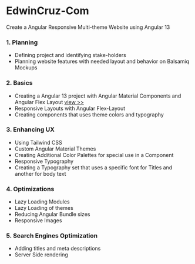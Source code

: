 # EdwinCruz-Com

Create a Angular Responsive Multi-theme Website using Angular 13
### 1. Planning
- Defining project and identifying stake-holders
- Planning website features with needed layout and behavior on Balsamiq Mockups
### 2. Basics
- Creating a Angular 13 project with Angular Material Components and Angular Flex Layout [view >>](docs/2.md)
- Responsive Layouts with Angular Flex-Layout
- Creating components that uses theme colors and typography
### 3. Enhancing UX
- Using Tailwind CSS
- Custom Angular Material Themes
- Creating Additional Color Palettes for special use in a Component
- Responsive Typography
- Creating a Typography set that uses a specific font for Titles and another for body text
### 4. Optimizations
- Lazy Loading Modules
- Lazy Loading of themes
- Reducing Angular Bundle sizes
- Responsive Images
### 5. Search Engines Optimization
- Adding titles and meta descriptions
- Server Side rendering
